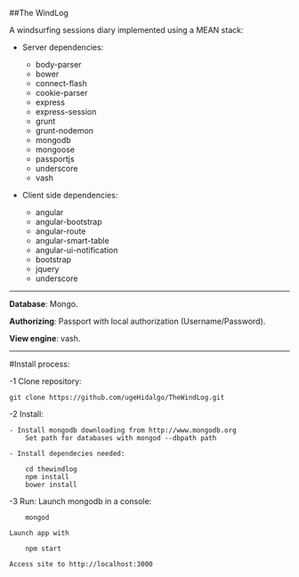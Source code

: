 ##The WindLog

A windsurfing sessions diary implemented using a MEAN stack:

- Server dependencies:

    - body-parser
    - bower
    - connect-flash
    - cookie-parser     
    - express
    - express-session
    - grunt
    - grunt-nodemon
    - mongodb
    - mongoose    
    - passportjs
    - underscore    
    - vash    

- Client side dependencies:

    - angular
    - angular-bootstrap
    - angular-route
    - angular-smart-table
    - angular-ui-notification
    - bootstrap
    - jquery            
    - underscore    

___


**Database**: Mongo.

**Authorizing**: Passport with local authorization (Username/Password).

**View engine**: vash.

___

#Install process:

-1 Clone repository:

    git clone https://github.com/ugeHidalgo/TheWindLog.git

-2 Install:

    - Install mongodb downloading from http://www.mongodb.org
        Set path for databases with mongod --dbpath path

    - Install dependecies needed:

        cd thewindlog
        npm install
        bower install

-3 Run:
    Launch mongodb in a console:

        mongod
    
    Launch app with 

        npm start

    Access site to http://localhost:3000